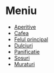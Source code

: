 # Meniu

* [Aperitive](./aperitive)
* [Cafea](./coffee)
* [Felul principal](./felul-principal/)
* [Dulciuri](./dulciuri/)
* [Panificatie](./panificatie/)
* [Sosuri](./sosuri/)
* [Muraturi](./muraturi)

[//]: # "* [Supe si Ciorbe](./supe-si-ciorbe/)"
[//]: # "* [Elementare](./elementare/)"
[//]: # "* [Ustensile](./ustensile/)"
